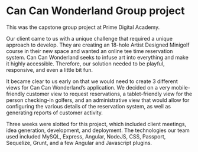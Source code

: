 # Can Can Wonderland Group project
This was the capstone group project at Prime Digital Academy.

Our client came to us with a unique challenge that required a unique approach to develop. They are creating an 18-hole Artist Designed Minigolf course in their new space and wanted an online tee time reservation system. Can Can Wonderland seeks to infuse art into everything and make it highly accessible. Therefore, our solution needed to be playful, responsive, and even a little bit fun.

It became clear to us early on that we would need to create 3 different views for Can Can Wonderland’s application. We decided on a very mobile-friendly customer view to request reservations, a tablet-friendly view for the person checking-in golfers, and an administrative view that would allow for configuring the various details of the reservation system, as well as generating reports of customer activity.

Three weeks were slotted for this project, which included client meetings, idea generation, development, and deployment. The technologies our team used included MySQL, Express, Angular, NodeJS, CSS, Passport, Sequelize, Grunt, and a few Angular and Javascript plugins.
